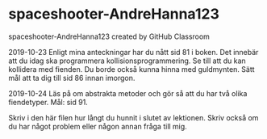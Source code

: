 # spaceshooter-AndreHanna123
spaceshooter-AndreHanna123 created by GitHub Classroom

2019-10-23
Enligt mina anteckningar har du nått sid 81 i boken.
Det innebär att du idag ska programmera kollisionsprogrammering. Se till att du kan kollidera med fienden. Du borde också kunna hinna med guldmynten. 
Sätt mål att ta dig till sid 86 innan imorgon.

2019-10-24 Läs på om abstrakta metoder och gör så att du har två olika fiendetyper. Mål: sid 91.

Skriv i den här filen hur långt du hunnit i slutet av lektionen. Skriv också om du har något problem eller någon annan fråga till mig. 
